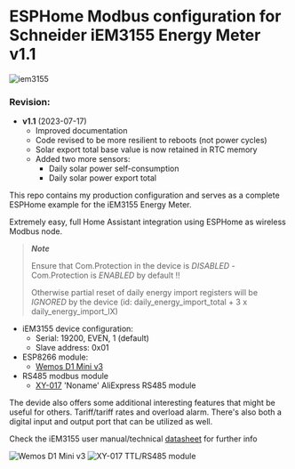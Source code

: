 # ESPHome Modbus configuration for Schneider iEM3155 Energy Meter v1.1

![iem3155](https://github.com/htvekov/iem3155_esphome/blob/main/iem3155.png)

### Revision:
- **v1.1** (2023-07-17)
   * Improved documentation
   * Code revised to be more resilient to reboots (not power cycles)
   * Solar export total base value is now retained in RTC memory
   * Added two more sensors:
      * Daily solar power self-consumption
      * Daily solar power export total 

This repo contains my production configuration and serves as a complete ESPHome example for the iEM3155 Energy Meter.

Extremely easy, full Home Assistant integration using ESPHome as wireless Modbus node. 

> ***Note***
> 
> Ensure that Com.Protection in the device is *DISABLED* - Com.Protection is *ENABLED* by default !!
>
> Otherwise partial reset of daily energy import registers will be *IGNORED* by the device (id: daily_energy_import_total + 3 x daily_energy_import_lX)

- iEM3155 device configuration:
    * Serial: 19200, EVEN, 1 (default)
    * Slave address: 0x01
- ESP8266 module:
    * [Wemos D1 Mini v3](https://www.aliexpress.com/item/32845253497.html)
- RS485 modbus module
    * [XY-017](https://www.aliexpress.com/item/1005002863807590.html) 'Noname' AliExpress RS485 module

The devide also offers some additional interesting features that might be useful for others. Tariff/tariff rates and overload alarm. There's also both a digital input and output port that can be utilized as well.

Check the iEM3155 user manual/technical [datasheet](https://download.schneider-electric.com/files?p_Doc_Ref=DOCA0005EN&p_enDocType=User+guide&p_File_Name=DOCA0005EN-13.pdf) for further info

![Wemos D1 Mini v3](https://github.com/htvekov/iem3155_esphome/blob/main/Wemos_D1_Mini_v3.PNG) ![XY-017 TTL/RS485 module](https://github.com/htvekov/iem3155_esphome/blob/main/XY-017.jpg)
